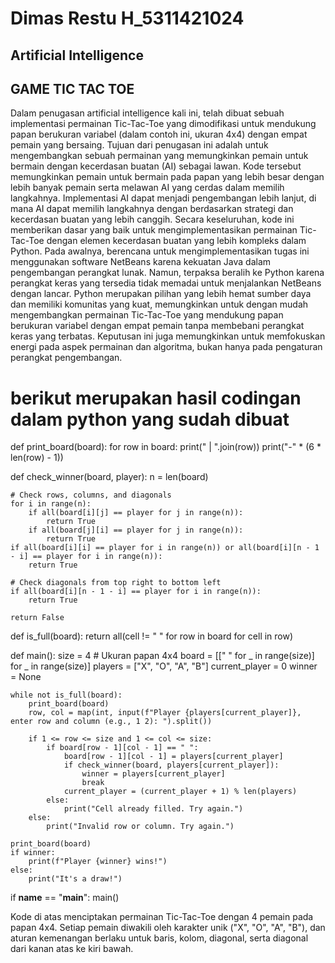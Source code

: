 # Dimas Restu H_5311421024
## Artificial Intelligence
## GAME TIC TAC TOE
Dalam penugasan artificial intelligence kali ini, telah dibuat sebuah implementasi permainan Tic-Tac-Toe yang dimodifikasi untuk mendukung papan berukuran variabel (dalam contoh ini, ukuran 4x4) dengan empat pemain yang bersaing. Tujuan dari penugasan ini adalah untuk mengembangkan sebuah permainan yang memungkinkan pemain untuk bermain dengan kecerdasan buatan (AI) sebagai lawan. Kode tersebut memungkinkan pemain untuk bermain pada papan yang lebih besar dengan lebih banyak pemain serta melawan AI yang cerdas dalam memilih langkahnya. Implementasi AI dapat menjadi pengembangan lebih lanjut, di mana AI dapat memilih langkahnya dengan berdasarkan strategi dan kecerdasan buatan yang lebih canggih. Secara keseluruhan, kode ini memberikan dasar yang baik untuk mengimplementasikan permainan Tic-Tac-Toe dengan elemen kecerdasan buatan yang lebih kompleks dalam Python.
Pada awalnya, berencana untuk mengimplementasikan tugas ini menggunakan software NetBeans karena kekuatan Java dalam pengembangan perangkat lunak. Namun, terpaksa beralih ke Python karena perangkat keras yang tersedia tidak memadai untuk menjalankan NetBeans dengan lancar. Python merupakan pilihan yang lebih hemat sumber daya dan memiliki komunitas yang kuat, memungkinkan untuk dengan mudah mengembangkan permainan Tic-Tac-Toe yang mendukung papan berukuran variabel dengan empat pemain tanpa membebani perangkat keras yang terbatas. Keputusan ini juga memungkinkan untuk memfokuskan energi pada aspek permainan dan algoritma, bukan hanya pada pengaturan perangkat pengembangan.
# berikut merupakan hasil codingan dalam python yang sudah dibuat
def print_board(board):
    for row in board:
        print(" | ".join(row))
        print("-" * (6 * len(row) - 1))

def check_winner(board, player):
    n = len(board)
    
    # Check rows, columns, and diagonals
    for i in range(n):
        if all(board[i][j] == player for j in range(n)):
            return True
        if all(board[j][i] == player for j in range(n)):
            return True
    if all(board[i][i] == player for i in range(n)) or all(board[i][n - 1 - i] == player for i in range(n)):
        return True
    
    # Check diagonals from top right to bottom left
    if all(board[i][n - 1 - i] == player for i in range(n)):
        return True
    
    return False

def is_full(board):
    return all(cell != " " for row in board for cell in row)

def main():
    size = 4  # Ukuran papan 4x4
    board = [[" " for _ in range(size)] for _ in range(size)]
    players = ["X", "O", "A", "B"]
    current_player = 0
    winner = None

    while not is_full(board):
        print_board(board)
        row, col = map(int, input(f"Player {players[current_player]}, enter row and column (e.g., 1 2): ").split())
        
        if 1 <= row <= size and 1 <= col <= size:
            if board[row - 1][col - 1] == " ":
                board[row - 1][col - 1] = players[current_player]
                if check_winner(board, players[current_player]):
                    winner = players[current_player]
                    break
                current_player = (current_player + 1) % len(players)
            else:
                print("Cell already filled. Try again.")
        else:
            print("Invalid row or column. Try again.")

    print_board(board)
    if winner:
        print(f"Player {winner} wins!")
    else:
        print("It's a draw!")

if __name__ == "__main__":
    main()

Kode di atas menciptakan permainan Tic-Tac-Toe dengan 4 pemain pada papan 4x4. Setiap pemain diwakili oleh karakter unik ("X", "O", "A", "B"), dan aturan kemenangan berlaku untuk baris, kolom, diagonal, serta diagonal dari kanan atas ke kiri bawah.





